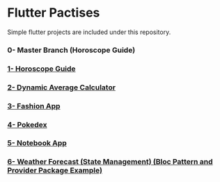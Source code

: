 # Flutter Pactises
Simple flutter projects are included under this repository.

<h3>0- Master Branch (Horoscope Guide)</h3>
<h3><a href="https://github.com/HyopeR/Flutter-Practises/tree/HoroscopeGuide">1- Horoscope Guide</a></h3>
<h3><a href="https://github.com/HyopeR/Flutter-Practises/tree/DynamicAverageCalculation">2- Dynamic Average Calculator</a></h3>
<h3><a href="https://github.com/HyopeR/Flutter-Practises/tree/FashionApp">3- Fashion App</a></h3>
<h3><a href="https://github.com/HyopeR/Flutter-Practises/tree/Pokedex">4- Pokedex</a></h3>
<h3><a href="https://github.com/HyopeR/Flutter-Practises/tree/NotebookApp">5- Notebook App</a></h3>
<h3><a href="https://github.com/HyopeR/Flutter-Practises/tree/WeatherForecast">6- Weather Forecast (State Management) (Bloc Pattern and Provider Package Example)</a></h3>

